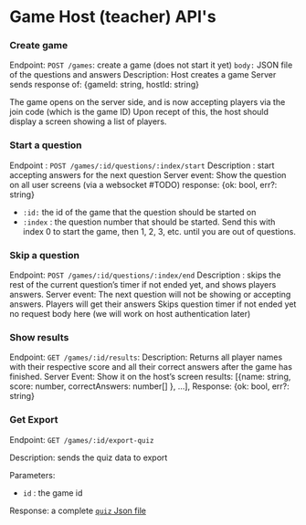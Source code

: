 # Game Host (teacher) API's

### Create game

Endpoint: `POST /games`: create a game (does not start it yet)
`body:` JSON file of the questions and answers
Description: Host creates a game
Server sends response of: {gameId: string, hostId: string}

The game opens on the server side, and is now accepting players via the join code (which is the game ID)
Upon recept of this, the host should display a screen showing a list of players.

### Start a question

Endpoint : `POST /games/:id/questions/:index/start`
Description : start accepting answers for the next question
Server event: Show the question on all user screens (via a websocket #TODO)
response: {ok: bool, err?: string}

- `:id:` the id of the game that the question should be started on
- `:index` : the question number that should be started.
  Send this with index 0 to start the game, then 1, 2, 3, etc. until you are out of questions.

### Skip a question

Endpoint: `POST /games/:id/questions/:index/end`
Description : skips the rest of the current question’s timer if not ended yet, and shows players answers.
Server event: The next question will not be showing or accepting answers.
Players will get their answers
Skips question timer if not ended yet
no request body here (we will work on host authentication later)

### Show results

Endpoint: `GET /games/:id/results`:
Description: Returns all player names with their respective score and all their correct answers after the game has finished.
Server Event: Show it on the host’s screen
results: [{name: string, score: number, correctAnswers: number[] }, …],
Response: {ok: bool, err?: string}

### Get Export

Endpoint: `GET /games/:id/export-quiz`

Description: sends the quiz data to export

Parameters:

- `id` : the game id

Response: a complete [`quiz` Json file](../backend/Quiz.md)
